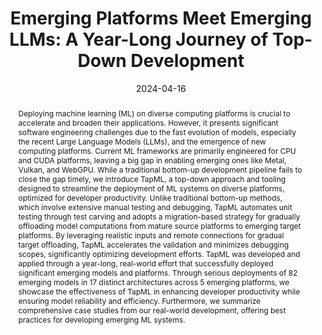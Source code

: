 ---
title: 'Emerging Platforms Meet Emerging LLMs: A Year-Long Journey of Top-Down Development'

authors:
  - Siyuan Feng
  - Jiawei Liu
  - Ruihang Lai
  - Charlie F. Ruan
  - Yong Yu
  - Lingming Zhang
  - Tianqi Chen

# Author notes (optional)
author_notes:
  - 'Equal contribution'
  - 'Equal contribution'

date: '2024-04-16'
doi: ''

# Schedule page publish date (NOT publication's date).
publishDate: '2024-04-16'

# Publication type.
# Accepts a single type but formatted as a YAML list (for Hugo requirements).
# Enter a publication type from the CSL standard.
publication_types: ['paper-conference']

# Publication name and optional abbreviated publication name.
publication: Under Submission
publication_short: Under Submission

abstract: Deploying machine learning (ML) on diverse computing platforms is crucial to accelerate and broaden their applications. However, it presents significant software engineering challenges due to the fast evolution of models, especially the recent Large Language Models (LLMs), and the emergence of new computing platforms. Current ML frameworks are primarily engineered for CPU and CUDA platforms, leaving a big gap in enabling emerging ones like Metal, Vulkan, and WebGPU. While a traditional bottom-up development pipeline fails to close the gap timely, we introduce TapML, a top-down approach and tooling designed to streamline the deployment of ML systems on diverse platforms, optimized for developer productivity. Unlike traditional bottom-up methods, which involve extensive manual testing and debugging, TapML automates unit testing through test carving and adopts a migration-based strategy for gradually offloading model computations from mature source platforms to emerging target platforms. By leveraging realistic inputs and remote connections for gradual target offloading, TapML accelerates the validation and minimizes debugging scopes, significantly optimizing development efforts. TapML was developed and applied through a year-long, real-world effort that successfully deployed significant emerging models and platforms. Through serious deployments of 82 emerging models in 17 distinct architectures across 5 emerging platforms, we showcase the effectiveness of TapML in enhancing developer productivity while ensuring model reliability and efficiency. Furthermore, we summarize comprehensive case studies from our real-world development, offering best practices for developing emerging ML systems.

tags: []

# Display this page in the Featured widget?
featured: true

# Custom links (uncomment lines below)
# links:
# - name: Custom Link
#   url: http://example.org

url_pdf: 'https://arxiv.org/abs/2404.09151'
# url_poster: 'https://docs.google.com/presentation/d/1t3zp4-4bu7gZcFs-gJL0okiSw_0hd01X/edit?usp=sharing'
# url_code: 'https://github.com/mlc-ai/xgrammar'

# Featured image
# To use, add an image named `featured.jpg/png` to your page's folder.
# image:
#   caption: 'Image credit: CD-GraB Paper Figure 1'
#   focal_point: ''
#   preview_only: false

---
